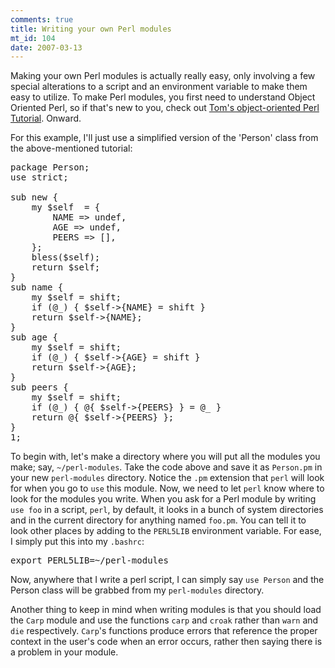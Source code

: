 ```yaml
--- 
comments: true
title: Writing your own Perl modules
mt_id: 104
date: 2007-03-13
---
```

Making your own Perl modules is actually really easy, only involving a few special alterations to a script and an environment variable to make them easy to utilize.  To make Perl modules, you first need to understand Object Oriented Perl, so if that's new to you, check out [Tom's object-oriented Perl Tutorial](http://search.cpan.org/dist/perl/pod/perltoot.pod).  Onward.

For this example, I'll just use a simplified version of the 'Person' class from the above-mentioned tutorial:
<pre class="brush: perl;">
package Person;
use strict;

sub new {
	my $self  = {
		NAME => undef,
		AGE => undef,
		PEERS => [],
	};
	bless($self);
	return $self;
}
sub name {
	my $self = shift;
	if (@_) { $self->{NAME} = shift }
	return $self->{NAME};
}
sub age {
	my $self = shift;
	if (@_) { $self->{AGE} = shift }
	return $self->{AGE};
}
sub peers {
	my $self = shift;
	if (@_) { @{ $self->{PEERS} } = @_ }
	return @{ $self->{PEERS} };
}
1;
</pre>

To begin with, let's make a directory where you will put all the modules you make; say, `~/perl-modules`.  Take the code above and save it as `Person.pm` in your new `perl-modules` directory.  Notice the `.pm` extension that `perl` will look for when you go to `use` this module.  Now, we need to let `perl` know where to look for the modules you write.  When you ask for a Perl module by writing `use foo` in a script, `perl`, by default, it looks in a bunch of system directories and in the current directory for anything named `foo.pm`.  You can tell it to look other places by adding to the `PERL5LIB` environment variable.  For ease, I simply put this into my `.bashrc`:

<pre>
export PERL5LIB=~/perl-modules
</pre>

Now, anywhere that I write a perl script, I can simply say `use Person` and the Person class will be grabbed from my `perl-modules` directory.

Another thing to keep in mind when writing modules is that you should load the `Carp` module and use the functions `carp` and `croak` rather than `warn` and `die` respectively.  `Carp`'s functions produce errors that reference the proper context in the user's code when an error occurs, rather then saying there is a problem in your module.
